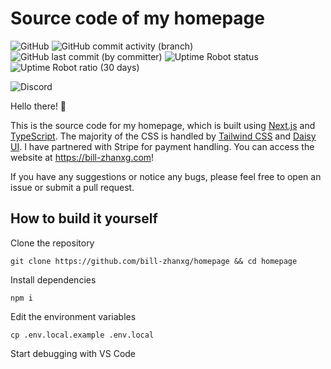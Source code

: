 # Source code of my homepage

![GitHub](https://img.shields.io/github/license/bill-zhanxg/homepage)
![GitHub commit activity (branch)](https://img.shields.io/github/commit-activity/t/bill-zhanxg/homepage)
![GitHub last commit (by committer)](https://img.shields.io/github/last-commit/bill-zhanxg/homepage)
![Uptime Robot status](https://img.shields.io/uptimerobot/status/m794765297-93259cc89d10c77a6c3e0ce0?label=website%20status)
![Uptime Robot ratio (30 days)](https://img.shields.io/uptimerobot/ratio/m794765297-93259cc89d10c77a6c3e0ce0?label=website%20uptime)

![Discord](https://img.shields.io/discord/768368356436475905?logo=discord&link=https%3A%2F%2Fbill-zhanxg.com%2Fdiscord)

Hello there! 👋

This is the source code for my homepage, which is built using [Next.js](https://nextjs.org/) and [TypeScript](https://www.typescriptlang.org/). The majority of the CSS is handled by [Tailwind CSS](https://tailwindcss.com/) and [Daisy UI](https://daisyui.com/). I have partnered with Stripe for payment handling. You can access the website at <https://bill-zhanxg.com>!

If you have any suggestions or notice any bugs, please feel free to open an issue or submit a pull request.

## How to build it yourself

Clone the repository

`git clone https://github.com/bill-zhanxg/homepage && cd homepage`

Install dependencies

`npm i`

Edit the environment variables

`cp .env.local.example .env.local`

Start debugging with VS Code
